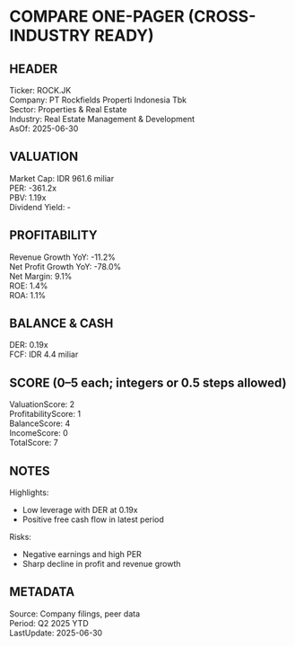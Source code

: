 # COMPARE ONE-PAGER (CROSS-INDUSTRY READY)

## HEADER
Ticker: ROCK.JK  
Company: PT Rockfields Properti Indonesia Tbk  
Sector: Properties & Real Estate  
Industry: Real Estate Management & Development  
AsOf: 2025-06-30

## VALUATION
Market Cap: IDR 961.6 miliar  
PER: -361.2x  
PBV: 1.19x  
Dividend Yield: -

## PROFITABILITY
Revenue Growth YoY: -11.2%  
Net Profit Growth YoY: -78.0%  
Net Margin: 9.1%  
ROE: 1.4%  
ROA: 1.1%

## BALANCE & CASH
DER: 0.19x  
FCF: IDR 4.4 miliar

## SCORE (0–5 each; integers or 0.5 steps allowed)
ValuationScore: 2  
ProfitabilityScore: 1  
BalanceScore: 4  
IncomeScore: 0  
TotalScore: 7

## NOTES
Highlights:
- Low leverage with DER at 0.19x
- Positive free cash flow in latest period

Risks:
- Negative earnings and high PER
- Sharp decline in profit and revenue growth

## METADATA
Source: Company filings, peer data  
Period: Q2 2025 YTD  
LastUpdate: 2025-06-30